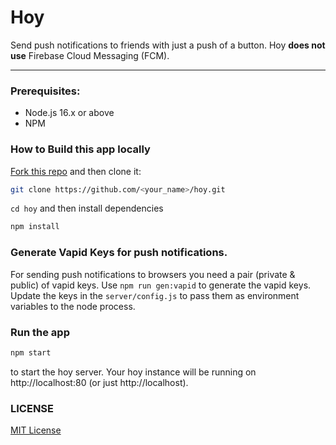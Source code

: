 # Hoy

Send push notifications to friends with just a push of a button. Hoy **does not use** Firebase Cloud Messaging (FCM).

---

### Prerequisites:

- Node.js 16.x or above
- NPM

### How to Build this app locally

[Fork this repo](https://github.com/vasanthv/hoy/fork) and then clone it:

```bash
git clone https://github.com/<your_name>/hoy.git
```

`cd hoy` and then install dependencies

```bash
npm install
```

### Generate Vapid Keys for push notifications.

For sending push notifications to browsers you need a pair (private & public) of vapid keys. Use `npm run gen:vapid` to generate the vapid keys. Update the keys in the `server/config.js` to pass them as environment variables to the node process.

### Run the app

```bash
npm start
```

to start the hoy server. Your hoy instance will be running on http://localhost:80 (or just http://localhost).

### LICENSE

<a href="https://github.com/vasanthv/hoy/blob/master/LICENSE">MIT License</a>
